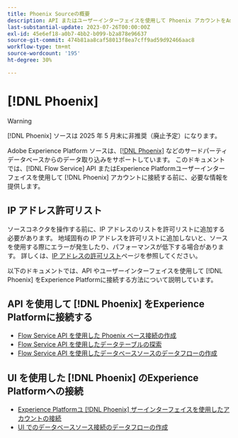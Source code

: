 ```yaml
---
title: Phoenix Sourceの概要
description: API またはユーザーインターフェイスを使用して Phoenix アカウントをAdobe Experience Platformに接続する方法について説明します。
last-substantial-update: 2023-07-26T00:00:00Z
exl-id: 45e6ef18-a0b7-4bb2-b099-b2a878e96637
source-git-commit: 474b81aa8caf58013f8ea7cff9ad59d92466aac8
workflow-type: tm+mt
source-wordcount: '195'
ht-degree: 30%

---
```


# [!DNL Phoenix]

>[!WARNING]
>
>[!DNL Phoenix] ソースは 2025 年 5 月末に非推奨（廃止予定）になります。

Adobe Experience Platform ソースは、[[!DNL Phoenix]](https://phoenix.apache.org/index.html) などのサードパーティデータベースからのデータ取り込みをサポートしています。 このドキュメントでは、[!DNL Flow Service] API またはExperience Platformユーザーインターフェイスを使用して [!DNL Phoenix] アカウントに接続する前に、必要な情報を提供します。

## IP アドレス許可リスト

ソースコネクタを操作する前に、IP アドレスのリストを許可リストに追加する必要があります。 地域固有の IP アドレスを許可リストに追加しないと、ソースを使用する際にエラーが発生したり、パフォーマンスが低下する場合があります。 詳しくは、[IP アドレスの許可リスト](../../ip-address-allow-list.md)ページを参照してください。

以下のドキュメントでは、API やユーザーインターフェイスを使用して [!DNL Phoenix] をExperience Platformに接続する方法について説明しています。

## API を使用して [!DNL Phoenix] をExperience Platformに接続する

* [Flow Service API を使用した Phoenix ベース接続の作成](../../tutorials/api/create/databases/phoenix.md)
* [Flow Service API を使用したデータテーブルの探索](../../tutorials/api/explore/tabular.md)
* [Flow Service API を使用したデータベースソースのデータフローの作成](../../tutorials/api/collect/database-nosql.md)

## UI を使用した [!DNL Phoenix] のExperience Platformへの接続

* [Experience Platformユ  [!DNL Phoenix]  ザーインターフェイスを使用したアカウントの接続](../../tutorials/ui/create/databases/phoenix.md)
* [UI でのデータベースソース接続のデータフローの作成](../../tutorials/ui/dataflow/databases.md)

